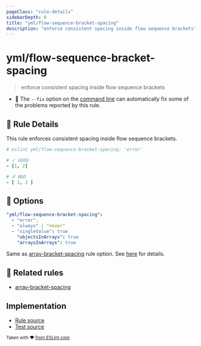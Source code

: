 ```yaml
---
pageClass: "rule-details"
sidebarDepth: 0
title: "yml/flow-sequence-bracket-spacing"
description: "enforce consistent spacing inside flow sequence brackets"
---
```

# yml/flow-sequence-bracket-spacing

> enforce consistent spacing inside flow sequence brackets

- :wrench: The `--fix` option on the [command line](https://eslint.org/docs/user-guide/command-line-interface#fixing-problems) can automatically fix some of the problems reported by this rule.

## :book: Rule Details

This rule enforces consistent spacing inside flow sequence brackets.

<eslint-code-block fix>

```yaml
# eslint yml/flow-sequence-bracket-spacing: 'error'

# ✓ GOOD
- [1, 2]

# ✗ BAD
- [ 1, 2 ]
```

</eslint-code-block>

## :wrench: Options

```yaml
"yml/flow-sequence-bracket-spacing":
  - "error",
  - "always" | "never"
  - "singleValue": true
    "objectsInArrays": true
    "arraysInArrays": true
```

Same as [array-bracket-spacing] rule option. See [here](https://eslint.org/docs/rules/array-bracket-spacing#options) for details.

## :couple: Related rules

- [array-bracket-spacing]

[array-bracket-spacing]: https://eslint.org/docs/rules/array-bracket-spacing

## Implementation

- [Rule source](https://github.com/ota-meshi/eslint-plugin-yml/blob/master/src/rules/flow-sequence-bracket-spacing.ts)
- [Test source](https://github.com/ota-meshi/eslint-plugin-yml/blob/master/tests/src/rules/flow-sequence-bracket-spacing.js)

<sup>Taken with ❤️ [from ESLint core](https://eslint.org/docs/rules/array-bracket-spacing)</sup>
